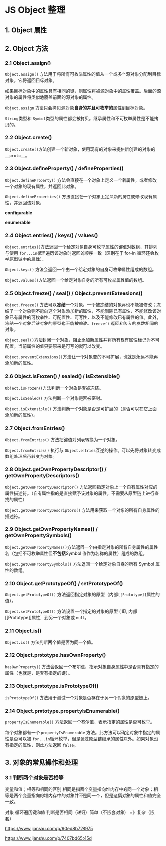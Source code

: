# JS Object 整理

## 1. Object 属性

## 2. Object 方法

### 2.1 Object.assign()

`Object.assign()` 方法用于将所有可枚举属性的值从一个或多个源对象分配到目标对象。它将返回目标对象。

如果目标对象中的属性具有相同的键，则属性将被源对象中的属性覆盖。后面的源对象的属性将类似地覆盖前面的源对象的属性。

`Object.assign` 方法只会拷贝源对象**自身的并且可枚举的**属性到目标对象。

`String`类型和 `Symbol`类型的属性都会被拷贝。继承属性和不可枚举属性是不能拷贝的。

### 2.2 Object.create()

`Object.create()`方法创建一个新对象，使用现有的对象来提供新创建的对象的`__proto__`。

### 2.3 Object.defineProperty() / defineProperties()

`Object.defineProperty()` 方法会直接在一个对象上定义一个新属性，或者修改一个对象的现有属性，并返回此对象。

`Object.defineProperties()` 方法直接在一个对象上定义新的属性或修改现有属性，并返回该对象。

**configurable**

**enumerable**

### 2.4 Object.entries() / keys() / values()

`Object.entries()`方法返回一个给定对象自身可枚举属性的键值对数组，其排列与使用 `for...in`循环遍历该对象时返回的顺序一致（区别在于 for-in 循环还会枚举原型链中的属性）。

`Object.keys()` 方法会返回一个由一个给定对象的自身可枚举属性组成的数组。

`Object.values()`方法返回一个给定对象自身的所有可枚举属性值的数组。

### 2.5 Object.freeze() / seal() / Object.preventExtensions()

`Object.freeze()` 方法可以**冻结**一个对象。一个被冻结的对象再也不能被修改；冻结了一个对象则不能向这个对象添加新的属性，不能删除已有属性，不能修改该对象已有属性的可枚举性、可配置性、可写性，以及不能修改已有属性的值。此外，冻结一个对象后该对象的原型也不能被修改。`freeze()` 返回和传入的参数相同的对象。

`Object.seal()`方法封闭一个对象，阻止添加新属性并将所有现有属性标记为不可配置。当前属性的值只要原来是可写的就可以改变。

`Object.preventExtensions()`方法让一个对象变的不可扩展，也就是永远不能再添加新的属性。

### 2.6 Object.isFrozen() / sealed() / isExtensible()

`Object.isFrozen()`方法判断一个对象是否被冻结。

`Object.isSealed()` 方法判断一个对象是否被密封。

`Object.isExtensible()` 方法判断一个对象是否是可扩展的（是否可以在它上面添加新的属性）。

### 2.7 Object.fromEntries()

`Object.fromEntries()` 方法把键值对列表转换为一个对象。

`Object.fromEntries()` 执行与 `Object.entries`互逆的操作。可以先将对象转变成数组处理后再转变为对象。

### 2.8 Object.getOwnPropertyDescriptor() / getOwnPropertyDescriptors()

`Object.getOwnPropertyDescriptor()` 方法返回指定对象上一个自有属性对应的属性描述符。（自有属性指的是直接赋予该对象的属性，不需要从原型链上进行查找的属性）

`Object.getOwnPropertyDescriptors()` 方法用来获取一个对象的所有自身属性的描述符。

### 2.9 Object.getOwnPropertyNames() / getOwnPropertySymbols()

`Object.getOwnPropertyNames()`方法返回一个由指定对象的所有自身属性的属性名（包括不可枚举属性但**不包括**Symbol 值作为名称的属性）组成的数组。

`Object.getOwnPropertySymbols()` 方法返回一个给定对象自身的所有 Symbol 属性的数组。

### 2.10 Object.getPrototypeOf() / setPrototypeOf()

`Object.getPrototypeOf()` 方法返回指定对象的原型（内部`[[Prototype]]`属性的值）。

`Object.setPrototypeOf()` 方法设置一个指定的对象的原型 ( 即, 内部[[Prototype]]属性）到另一个对象或 `null`。

### 2.11 Object.is()

`Object.is()` 方法判断两个值是否为同一个值。

### 2.12 Object.prototype.hasOwnProperty()

`hasOwnProperty()` 方法会返回一个布尔值，指示对象自身属性中是否具有指定的属性（也就是，是否有指定的键）。

### 2.13 Object.prototype.isPrototypeOf()

`isPrototypeOf()` 方法用于测试一个对象是否存在于另一个对象的原型链上。

### 2.14 Object.prototype.propertyIsEnumerable()

`propertyIsEnumerable()` 方法返回一个布尔值，表示指定的属性是否可枚举。

每个对象都有一个 `propertyIsEnumerable` 方法。此方法可以确定对象中指定的属性是否可以被 `for...in`循环枚举，但是通过原型链继承的属性除外。如果对象没有指定的属性，则此方法返回 `false`。

## 3. 对象的常见操作和处理

### 3.1 判断两个对象是否相等

变量和值；相等和相同的区别 相同是指两个变量指向堆内存中的同一个对象；相等是两个变量指向的堆内存中的对象并不是同一个，但是这俩对象的属性和值完全一致。

对象 循环遍历键和值 判断是否相同（递归）简单（不嵌套对象） =》复杂（嵌套）

https://www.jianshu.com/p/90ed8b728975

https://www.jianshu.com/p/7407bd65b15d
